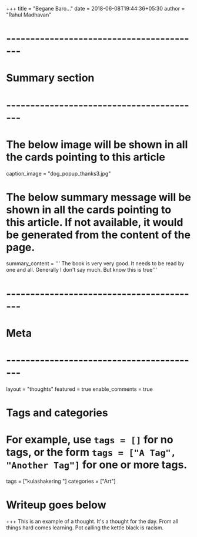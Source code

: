 +++
title = "Begane Baro..."
date = 2018-06-08T19:44:36+05:30
author = "Rahul Madhavan"

# -----------------------------------------
# Summary section
# -----------------------------------------
# The below image will be shown in all the cards pointing to this article
caption_image = "dog_popup_thanks3.jpg"
# The below summary message will be shown in all the cards pointing to this article. If not available, it would be generated from the content of the page.
summary_content = '''
The book is very very good. It needs to be read by one and all.
Generally I don't say much. But know this is true'''
# -----------------------------------------
# Meta
# -----------------------------------------
layout = "thoughts"
featured = true
enable_comments = true

# Tags and categories
# For example, use `tags = []` for no tags, or the form `tags = ["A Tag", "Another Tag"]` for one or more tags.
tags = ["kulashakering "]
categories = ["Art"]

# Writeup goes below
+++
This is an example of a thought. It's a thought for the day. From all things hard comes learning. Pot calling the kettle black is racism.